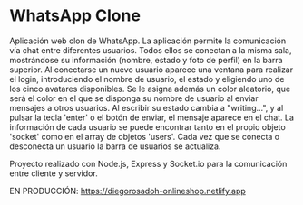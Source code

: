 # WhatsApp Clone

Aplicación web clon de WhatsApp. La aplicación permite la comunicación vía chat entre diferentes usuarios. Todos ellos se conectan a la misma sala, mostrándose su información (nombre, estado y foto de perfil) en la barra superior. Al conectarse un nuevo usuario aparece una ventana para realizar el login, introduciendo el nombre de usuario, el estado y eligiendo uno de los cinco avatares disponibles. Se le asigna además un color aleatorio, que será el color en el que se disponga su nombre de usuario al enviar mensajes a otros usuarios. Al escribir su estado cambia a "writing...", y al pulsar la tecla 'enter' o el botón de enviar, el mensaje aparece en el chat. La información de cada usuario se puede encontrar tanto en el propio objeto 'socket' como en el array de objetos 'users'. Cada vez que se conecta o desconecta un usuario la barra de usuarios se actualiza.

Proyecto realizado con Node.js, Express y Socket.io para la comunicación entre cliente y servidor.

EN PRODUCCIÓN: https://diegorosadoh-onlineshop.netlify.app